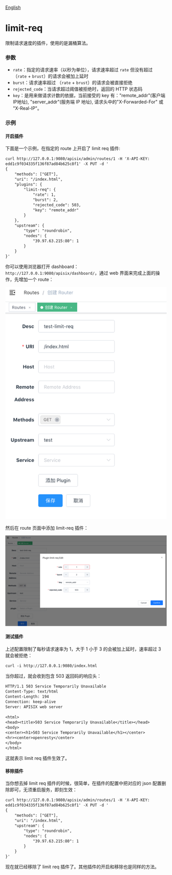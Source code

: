 <!--
#
# Licensed to the Apache Software Foundation (ASF) under one or more
# contributor license agreements.  See the NOTICE file distributed with
# this work for additional information regarding copyright ownership.
# The ASF licenses this file to You under the Apache License, Version 2.0
# (the "License"); you may not use this file except in compliance with
# the License.  You may obtain a copy of the License at
#
#     http://www.apache.org/licenses/LICENSE-2.0
#
# Unless required by applicable law or agreed to in writing, software
# distributed under the License is distributed on an "AS IS" BASIS,
# WITHOUT WARRANTIES OR CONDITIONS OF ANY KIND, either express or implied.
# See the License for the specific language governing permissions and
# limitations under the License.
#
-->

[English](limit-req.md)
# limit-req

限制请求速度的插件，使用的是漏桶算法。

### 参数
* `rate`：指定的请求速率（以秒为单位），请求速率超过 `rate` 但没有超过 （`rate` + `brust`）的请求会被加上延时
* `burst`：请求速率超过 （`rate` + `brust`）的请求会被直接拒绝
* `rejected_code`：当请求超过阈值被拒绝时，返回的 HTTP 状态码
* `key`：是用来做请求计数的依据，当前接受的 key 有："remote_addr"(客户端IP地址), "server_addr"(服务端 IP 地址), 请求头中的"X-Forwarded-For" 或 "X-Real-IP"。

### 示例

#### 开启插件
下面是一个示例，在指定的 route 上开启了 limit req 插件:

```shell
curl http://127.0.0.1:9080/apisix/admin/routes/1 -H 'X-API-KEY: edd1c9f034335f136f87ad84b625c8f1' -X PUT -d '
{
    "methods": ["GET"],
    "uri": "/index.html",
    "plugins": {
        "limit-req": {
            "rate": 1,
            "burst": 2,
            "rejected_code": 503,
            "key": "remote_addr"
        }
    },
    "upstream": {
        "type": "roundrobin",
        "nodes": {
            "39.97.63.215:80": 1
        }
    }
}'
```

你可以使用浏览器打开 dashboard：`http://127.0.0.1:9080/apisix/dashboard/`，通过 web 界面来完成上面的操作，先增加一个 route：

![](../images/plugin/limit-req-1.png)

然后在 route 页面中添加 limit-req 插件：

![](../images/plugin/limit-req-2.png)

#### 测试插件
上述配置限制了每秒请求速率为 1，大于 1 小于 3 的会被加上延时，速率超过 3 就会被拒绝：
```shell
curl -i http://127.0.0.1:9080/index.html
```

当你超过，就会收到包含 503 返回码的响应头：
```
HTTP/1.1 503 Service Temporarily Unavailable
Content-Type: text/html
Content-Length: 194
Connection: keep-alive
Server: APISIX web server

<html>
<head><title>503 Service Temporarily Unavailable</title></head>
<body>
<center><h1>503 Service Temporarily Unavailable</h1></center>
<hr><center>openresty</center>
</body>
</html>
```

这就表示 limit req 插件生效了。

#### 移除插件
当你想去掉 limit req 插件的时候，很简单，在插件的配置中把对应的 json 配置删除即可，无须重启服务，即刻生效：

```shell
curl http://127.0.0.1:9080/apisix/admin/routes/1 -H 'X-API-KEY: edd1c9f034335f136f87ad84b625c8f1' -X PUT -d '
{
    "methods": ["GET"],
    "uri": "/index.html",
    "upstream": {
        "type": "roundrobin",
        "nodes": {
            "39.97.63.215:80": 1
        }
    }
}'
```

现在就已经移除了 limit req 插件了。其他插件的开启和移除也是同样的方法。
